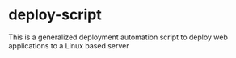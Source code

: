 # deploy-script
This is a generalized deployment automation script to deploy web applications to a Linux based server
